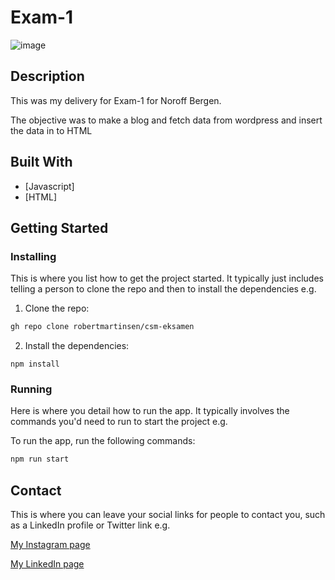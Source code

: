 # Exam-1

![image](/Exam-1-assets/Exam-1.png)

## Description

This was my delivery for Exam-1 for Noroff Bergen.

The objective was to make a blog and fetch data from wordpress and insert the data in to HTML

## Built With

- [Javascript]
- [HTML]

## Getting Started

### Installing

This is where you list how to get the project started. It typically just includes telling a person to clone the repo and then to install the dependencies e.g.

1. Clone the repo:

```bash
gh repo clone robertmartinsen/csm-eksamen
```

2. Install the dependencies:

```
npm install
```

### Running

Here is where you detail how to run the app. It typically involves the commands you'd need to run to start the project e.g.

To run the app, run the following commands:

```bash
npm run start
```

## Contact

This is where you can leave your social links for people to contact you, such as a LinkedIn profile or Twitter link e.g.

[My Instagram page](www.instagram.com/robertmartinsen)

[My LinkedIn page](www.linkedin.com)



